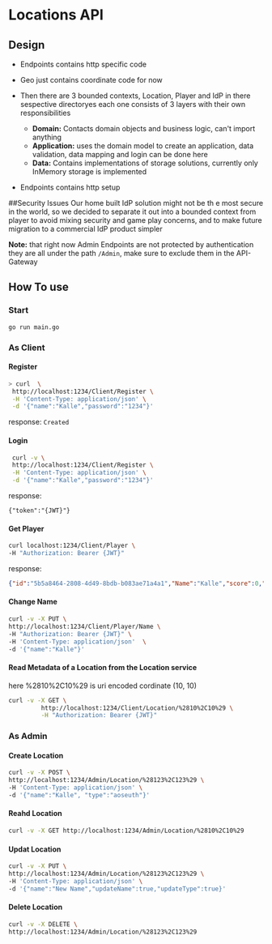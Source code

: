 # Locations API
## Design 
* Endpoints contains http specific code
* Geo just contains coordinate code for now

* Then there are 3 bounded contexts, Location, Player and IdP in there sespective directoryes
each one consists of 3 layers with their own responsibilities
    * **Domain:**  Contacts domain objects and business logic, can't import anything
    * **Application:**  uses the domain model to create an application, data validation, data mapping and login can be done here
    * **Data:** Contains implementations of storage solutions, currently only InMemory storage is implemented
    

* Endpoints contains http setup

##Security Issues
Our home built IdP solution might not be th e most secure in the world, so we decided to separate it out into a bounded context from player to avoid mixing security and game play concerns,
and to make future migration to a commercial IdP product simpler

**Note:** that right now Admin Endpoints are not protected by authentication they are all under the path `/Admin`, 
make sure to exclude them in the API-Gateway
 
 
## How To use
### Start
```go run main.go ```
### As Client
#### Register
```bash
> curl  \
 http://localhost:1234/Client/Register \
 -H 'Content-Type: application/json' \
 -d '{"name":"Kalle","password":"1234"}'

```
response:
```Created```
#### Login

```bash
 curl -v \
 http://localhost:1234/Client/Register \
 -H 'Content-Type: application/json' \
 -d '{"name":"Kalle","password":"1234"}'
```

response:
```
{"token":"{JWT}"}
```
#### Get Player
```bash
curl localhost:1234/Client/Player \
-H "Authorization: Bearer {JWT}"
```
response:
```json
{"id":"5b5a8464-2808-4d49-8bdb-b083ae71a4a1","Name":"Kalle","score":0,"lastLong":0,"lastLat":0}
```
#### Change Name
```bash
curl -v -X PUT \
http://localhost:1234/Client/Player/Name \
-H "Authorization: Bearer {JWT}" \
-H 'Content-Type: application/json'  \
-d '{"name":"Kalle"}'

```
#### Read Metadata of a Location from the Location service

here %2810%2C10%29 is uri encoded cordinate (10, 10)

```bash
curl -v -X GET \
         http://localhost:1234/Client/Location/%2810%2C10%29 \
         -H "Authorization: Bearer {JWT}"
```
### As Admin

#### Create Location
```bash
curl -v -X POST \
http://localhost:1234/Admin/Location/%28123%2C123%29 \
-H 'Content-Type: application/json' \
-d '{"name":"Kalle", "type":"aoseuth"}'

```
#### Reahd Location
```bash
curl -v -X GET http://localhost:1234/Admin/Location/%2810%2C10%29
```
#### Updat Location
```bash
curl -v -X PUT \
http://localhost:1234/Admin/Location/%28123%2C123%29 \
-H 'Content-Type: application/json' \
-d '{"name":"New Name","updateName":true,"updateType":true}'


```
#### Delete Location
```bash
curl -v -X DELETE \
http://localhost:1234/Admin/Location/%28123%2C123%29
```
